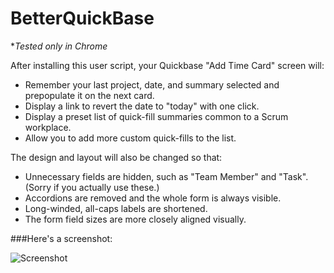 BetterQuickBase
===============

**Tested only in Chrome*

After installing this user script, your Quickbase "Add Time Card" screen will:

- Remember your last project, date, and summary selected and prepopulate it on the next card.
- Display a link to revert the date to "today" with one click.
- Display a preset list of quick-fill summaries common to a Scrum workplace.
- Allow you to add more custom quick-fills to the list. 

The design and layout will also be changed so that:
- Unnecessary fields are hidden, such as "Team Member" and "Task". (Sorry if you actually use these.)
- Accordions are removed and the whole form is always visible.
- Long-winded, all-caps labels are shortened.
- The form field sizes are more closely aligned visually.

###Here's a screenshot:

![Screenshot](http://i.imgur.com/kFUzfXv.png)
